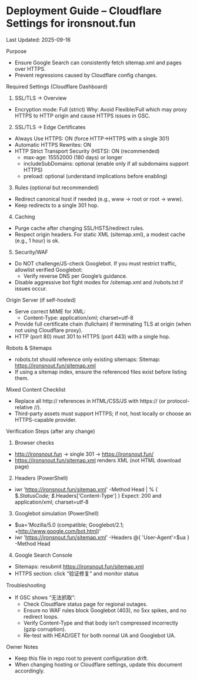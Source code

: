 # Deployment Guide – Cloudflare Settings for ironsnout.fun

Last Updated: 2025-09-16

Purpose
- Ensure Google Search can consistently fetch sitemap.xml and pages over HTTPS.
- Prevent regressions caused by Cloudflare config changes.

Required Settings (Cloudflare Dashboard)
1) SSL/TLS → Overview
- Encryption mode: Full (strict)
  Why: Avoid Flexible/Full which may proxy HTTPS to HTTP origin and cause HTTPS issues in GSC.

2) SSL/TLS → Edge Certificates
- Always Use HTTPS: ON (force HTTP→HTTPS with a single 301)
- Automatic HTTPS Rewrites: ON
- HTTP Strict Transport Security (HSTS): ON (recommended)
  - max-age: 15552000 (180 days) or longer
  - includeSubDomains: optional (enable only if all subdomains support HTTPS)
  - preload: optional (understand implications before enabling)

3) Rules (optional but recommended)
- Redirect canonical host if needed (e.g., www → root or root → www).
- Keep redirects to a single 301 hop.

4) Caching
- Purge cache after changing SSL/HSTS/redirect rules.
- Respect origin headers. For static XML (sitemap.xml), a modest cache (e.g., 1 hour) is ok.

5) Security/WAF
- Do NOT challenge/JS-check Googlebot. If you must restrict traffic, allowlist verified Googlebot:
  - Verify reverse DNS per Google’s guidance.
- Disable aggressive bot fight modes for /sitemap.xml and /robots.txt if issues occur.

Origin Server (if self-hosted)
- Serve correct MIME for XML:
  - Content-Type: application/xml; charset=utf-8
- Provide full certificate chain (fullchain) if terminating TLS at origin (when not using Cloudflare proxy).
- HTTP (port 80) must 301 to HTTPS (port 443) with a single hop.

Robots & Sitemaps
- robots.txt should reference only existing sitemaps:
  Sitemap: https://ironsnout.fun/sitemap.xml
- If using a sitemap index, ensure the referenced files exist before listing them.

Mixed Content Checklist
- Replace all http:// references in HTML/CSS/JS with https:// (or protocol-relative //).
- Third-party assets must support HTTPS; if not, host locally or choose an HTTPS-capable provider.

Verification Steps (after any change)
1) Browser checks
- http://ironsnout.fun → single 301 → https://ironsnout.fun/
- https://ironsnout.fun/sitemap.xml renders XML (not HTML download page)

2) Headers (PowerShell)
- iwr 'https://ironsnout.fun/sitemap.xml' -Method Head | % { $_.StatusCode; $_.Headers['Content-Type'] }
  Expect: 200 and application/xml; charset=utf-8

3) Googlebot simulation (PowerShell)
- $ua='Mozilla/5.0 (compatible; Googlebot/2.1; +http://www.google.com/bot.html)'
- iwr 'https://ironsnout.fun/sitemap.xml' -Headers @{ 'User-Agent'=$ua } -Method Head

4) Google Search Console
- Sitemaps: resubmit https://ironsnout.fun/sitemap.xml
- HTTPS section: click “验证修复” and monitor status

Troubleshooting
- If GSC shows “无法抓取”:
  - Check Cloudflare status page for regional outages.
  - Ensure no WAF rules block Googlebot (403), no 5xx spikes, and no redirect loops.
  - Verify Content-Type and that body isn’t compressed incorrectly (gzip corruption).
  - Re-test with HEAD/GET for both normal UA and Googlebot UA.

Owner Notes
- Keep this file in repo root to prevent configuration drift.
- When changing hosting or Cloudflare settings, update this document accordingly.